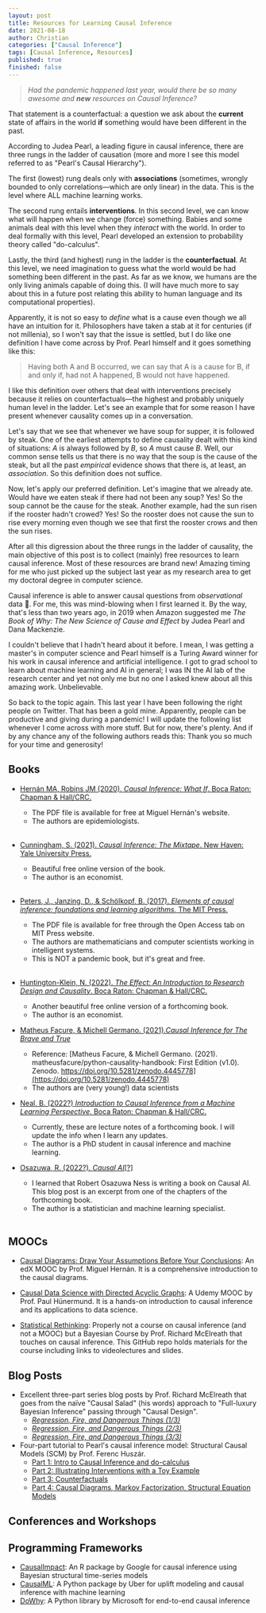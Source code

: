 ```yaml
---
layout: post
title: Resources for Learning Causal Inference
date: 2021-08-18
author: Christian
categories: ["Causal Inference"]
tags: [Causal Inference, Resources]
published: true
finished: false
---
```


> _Had the pandemic happened last year, would there be so many awesome and **new** resources on Causal Inference?_


That statement is a counterfactual: a question we ask about the **current** state of affairs in the world **if** something would have been different in the past.

According to Judea Pearl, a leading figure in causal inference, there are three rungs in the ladder of causation (more and more I see this model referred to as "Pearl's Causal Hierarchy"). 

The first (lowest) rung deals only with **associations** (sometimes, wrongly bounded to only correlations&mdash;which are only linear) in the data. This is the level where ALL machine learning works.

The second rung entails **interventions**. In this second level, we can know what will happen when we change (force) something. Babies and some animals deal with this level when they _interact_ with the world. In order to deal formally with this level, Pearl developed an extension to probability theory called "do-calculus".

Lastly, the third (and highest) rung in the ladder is the **counterfactual**. At this level, we need imagination to guess what the world would be had something been different in the past. As far as we know, we humans are the only living animals capable of doing this. (I will have much more to say about this in a future post relating this ability to human language and its computational properties).

Apparently, it is not so easy to _define_ what is a cause even though we all have an intuition for it. Philosophers have taken a stab at it for centuries (if not millenia), so I won't say that the issue is settled, but I do like one definition I have come across by Prof. Pearl himself and it goes something like this:

> Having both A and B occurred, we can say that A is a cause for B, if and only if, had not A happened, B would not have happened. 

I like this definition over others that deal with interventions precisely because it relies on counterfactuals&mdash;the highest and probably uniquely human level in the ladder. Let's see an example that for some reason I have present whenever causality comes up in a conversation.

Let's say that we see that whenever we have soup for supper, it is followed by steak. One of the earliest attempts to define causality dealt with this kind of situations: _A_ is always followed by _B_, so _A_ must cause _B_. Well, our common sense tells us that there is no way that the soup is the cause of the steak, but all the past _empirical_ evidence shows that there is, at least, an _association_. So this definition does not suffice.

Now, let's apply our preferred definition. Let's imagine that we already ate. Would have we eaten steak if there had not been any soup? Yes! So the soup cannot be the cause for the steak. Another example, had the sun risen if the rooster hadn't crowed? Yes! So the rooster does not cause the sun to rise every morning even though we see that first the rooster crows and then the sun rises.

After all this digression about the three rungs in the ladder of causality, the main objective of this post is to collect (mainly) free resources to learn causal inference. Most of these resources are brand new! Amazing timing for me who just picked up the subject last year as my research area to get my doctoral degree in computer science.

Causal inference is able to answer causal questions from _observational_ data 🤯. For me, this was mind-blowing when I first learned it. By the way, that's less than two years ago, in 2019 when Amazon suggested me _The Book of Why: The New Science of Cause and Effect_ by Judea Pearl and Dana Mackenzie.

I couldn't believe that I hadn't heard about it before. I mean, I was getting a master's in computer science and Pearl himself is a Turing Award winner for his work in causal inference and artificial intelligence. I got to grad school to learn about machine learning and AI in general; I was IN the AI lab of the research center and yet not only me but no one I asked knew about all this amazing work. Unbelievable.

So back to the topic again. This last year I have been following the right people on Twitter. That has been a gold mine. Apparently, people can be productive and giving during a pandemic! I will update the following list whenever I come across with more stuff. But for now, there's plenty. And if by any chance any of the following authors reads this: Thank you so much for your time and generosity!

## Books

- [Hernán MA, Robins JM (2020). _Causal Inference: What If_. Boca Raton: Chapman & Hall/CRC.](https://www.hsph.harvard.edu/miguel-hernan/causal-inference-book/)

    - The PDF file is available for free at Miguel Hernán's website.
    - The authors are epidemiologists.
    <br>

- [Cunningham, S. (2021). _Causal Inference: The Mixtape_. New Haven: Yale University Press.](https://mixtape.scunning.com/)

    - Beautiful free online version of the book.
    - The author is an economist.
    <br>

- [Peters, J., Janzing, D., & Schölkopf, B. (2017). _Elements of causal inference: foundations and learning algorithms._ The MIT Press.](https://mitpress.mit.edu/books/elements-causal-inference)

    - The PDF file is available for free through the Open Access tab on MIT Press website.
    - The authors are mathematicians and computer scientists working in intelligent systems.
    - This is NOT a pandemic book, but it's great and free.
    <br>

- [Huntington-Klein, N. (2022). _The Effect: An Introduction to Research Design and Causality_. Boca Raton: Chapman & Hall/CRC.](https://theeffectbook.net/)
    
    - Another beautiful free online version of a forthcoming book.
    - The author is an economist.

- [Matheus Facure, & Michell Germano. (2021)._Causal Inference for The Brave and True_](https://matheusfacure.github.io/python-causality-handbook/)

    - Reference: [Matheus Facure, & Michell Germano. (2021). matheusfacure/python-causality-handbook: First Edition (v1.0). Zenodo. https://doi.org/10.5281/zenodo.4445778](https://doi.org/10.5281/zenodo.4445778)
    - The authors are (very young!) data scientists

- [Neal, B. (2022?) _Introduction to Causal Inference from a Machine Learning Perspective_. Boca Raton: Chapman & Hall/CRC.](https://www.bradyneal.com/causal-inference-course#course-textbook)
    - Currently, these are lecture notes of a forthcoming book. I will update the info when I learn any updates.
    - The author is a PhD student in causal inference and machine learning.

- [Osazuwa, R. (2022?). _Causal AI_\[?\]](https://newsletter.altdeep.ai/p/tiger-moms-bach-and-reichenbach)
    - I learned that Robert Osazuwa Ness is writing a book on Causal AI. This blog post is an excerpt from one of the chapters of the forthcoming book.
    - The author is a statistician and machine learning specialist.
    <br>
    
## MOOCs

- [Causal Diagrams: Draw Your Assumptions Before Your Conclusions](https://www.edx.org/es/course/causal-diagrams-draw-your-assumptions-before-your): An edX MOOC by Prof. Miguel Hernán. It is a comprehensive introduction to the causal diagrams.

- [Causal Data Science with Directed Acyclic Graphs](https://www.udemy.com/course/causal-data-science/): A Udemy MOOC by Prof. Paul Hünermund. It is a hands-on introduction to causal inference and its applications to data science.

- [Statistical Rethinking](https://github.com/rmcelreath/statrethinking_winter2019#calendar--topical-outline): Properly not a course on causal inference (and not a MOOC) but a Bayesian Course by Prof. Richard McElreath that touches on causal inference. This GitHub repo holds materials for the course including links to videolectures and slides.

## Blog Posts

- Excellent three-part series blog posts by Prof. Richard McElreath that goes from the naïve "Causal Salad" (his words) approach to "Full-luxury Bayesian Inference" passing through "Causal Design".
    - [_Regression, Fire, and Dangerous Things (1/3)_](https://elevanth.org/blog/2021/06/15/regression-fire-and-dangerous-things-1-3/)
    - [_Regression, Fire, and Dangerous Things (2/3)_](https://elevanth.org/blog/2021/06/21/regression-fire-and-dangerous-things-2-3/)
    - [_Regression, Fire, and Dangerous Things (3/3)_](https://elevanth.org/blog/2021/06/21/regression-fire-and-dangerous-things-3-3/)
- Four-part tutorial to Pearl's causal inference model: Structural Causal Models (SCM) by Prof. Ferenc Huszár.
    - [Part 1: Intro to Causal Inference and do-calculus](https://www.inference.vc/untitled/)
    - [Part 2: Illustrating Interventions with a Toy Example](https://www.inference.vc/causal-inference-2-illustrating-interventions-in-a-toy-example/)
    - [Part 3: Counterfactuals](https://www.inference.vc/causal-inference-3-counterfactuals/)
    - [Part 4: Causal Diagrams, Markov Factorization, Structural Equation Models](https://www.inference.vc/causal-inference-4/)

## Conferences and Workshops

## Programming Frameworks

- [CausalImpact](https://github.com/google/CausalImpact): An R package by Google for causal inference using Bayesian structural time-series models
- [CausalML](https://github.com/uber/causalml): A Python package by Uber for uplift modeling and causal inference with machine learning
- [DoWhy](https://github.com/microsoft/dowhy): A Python library by Microsoft for end-to-end causal inference
